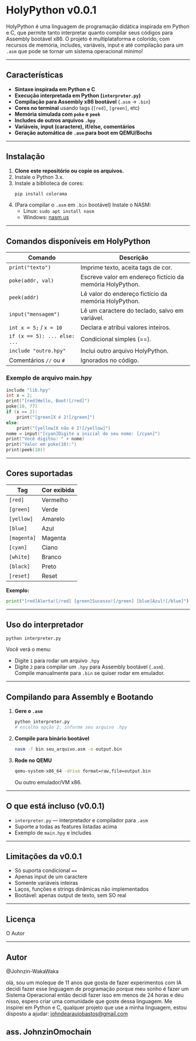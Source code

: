 # HolyPython v0.0.1

HolyPython é uma linguagem de programação didática inspirada em Python e C, que permite tanto interpretar quanto compilar seus códigos para Assembly bootável x86. O projeto é multiplataforma e colorido, com recursos de memória, includes, variáveis, input e até compilação para um `.asm` que pode se tornar um sistema operacional mínimo!

---

## Características

- **Sintaxe inspirada em Python e C**
- **Execução interpretada em Python (`interpreter.py`)**
- **Compilação para Assembly x86 bootável** (`.asm` → `.bin`)
- **Cores no terminal** usando tags (`[red]`, `[green]`, etc)
- **Memória simulada com `poke` e `peek`**
- **Includes de outros arquivos `.hpy`**
- **Variáveis, input (caractere), if/else, comentários**
- **Geração automática de `.asm` para boot em QEMU/Bochs**

---

## Instalação

1. **Clone este repositório ou copie os arquivos.**
2. Instale o Python 3.x.
3. Instale a biblioteca de cores:
   ```bash
   pip install colorama
   ```
4. (Para compilar o `.asm` em `.bin` bootável) Instale o NASM:
   - Linux: `sudo apt install nasm`
   - Windows: [nasm.us](https://www.nasm.us/)

---

## Comandos disponíveis em HolyPython

| Comando                        | Descrição                                                    |
|--------------------------------|--------------------------------------------------------------|
| `print("texto")`               | Imprime texto, aceita tags de cor.                           |
| `poke(addr, val)`              | Escreve valor em endereço fictício da memória HolyPython.    |
| `peek(addr)`                   | Lê valor do endereço fictício da memória HolyPython.         |
| `input("mensagem")`            | Lê um caractere do teclado, salvo em variável.               |
| `int x = 5;` / `x = 10`        | Declara e atribui valores inteiros.                          |
| `if (x == 5): ... else: ...`   | Condicional simples (==).                                    |
| `include "outro.hpy"`          | Inclui outro arquivo HolyPython.                             |
| Comentários `//` ou `#`        | Ignorados no código.                                         |

### Exemplo de arquivo main.hpy

```c
include "lib.hpy"
int x = 2;
print("[red]Hello, Boot![/red]")
poke(10, 77)
if (x == 2):
    print("[green]X é 2![/green]")
else:
    print("[yellow]X não é 2![/yellow]")
nome = input("[cyan]Digite a inicial do seu nome: [/cyan]")
print("Você digitou: " + nome)
print("Valor em poke(10):")
print(peek(10))
```

---

## Cores suportadas

| Tag        | Cor exibida   |
|------------|---------------|
| `[red]`    | Vermelho      |
| `[green]`  | Verde         |
| `[yellow]` | Amarelo       |
| `[blue]`   | Azul          |
| `[magenta]`| Magenta       |
| `[cyan]`   | Ciano         |
| `[white]`  | Branco        |
| `[black]`  | Preto         |
| `[reset]`  | Reset         |

**Exemplo:**
```python
print("[red]Alerta![/red] [green]Sucesso![/green] [blue]Azul![/blue]")
```

---

## Uso do interpretador

```bash
python interpreter.py
```
Você verá o menu:
- Digite `1` para rodar um arquivo `.hpy`
- Digite `2` para compilar um `.hpy` para Assembly bootável (`.asm`).  
  Compile manualmente para `.bin` se quiser rodar em emulador.

---

## Compilando para Assembly e Bootando

1. **Gere o `.asm`**
   ```bash
   python interpreter.py
   # escolha opção 2, informe seu arquivo .hpy
   ```
2. **Compile para binário bootável**
   ```bash
   nasm -f bin seu_arquivo.asm -o output.bin
   ```
3. **Rode no QEMU**
   ```bash
   qemu-system-x86_64 -drive format=raw,file=output.bin
   ```
   Ou outro emulador/VM x86.

---

## O que está incluso (v0.0.1)

- `interpreter.py` — interpretador e compilador para `.asm`
- Suporte a todas as features listadas acima
- Exemplo de `main.hpy` e includes

---

## Limitações da v0.0.1

- Só suporta condicional `==`
- Apenas input de um caractere
- Somente variáveis inteiras
- Laços, funções e strings dinâmicas não implementados
- Bootável: apenas output de texto, sem SO real

---

## Licença

O Autor

---

## Autor

@Johnzin-WakaWaka

olá, sou um moleque de 11 anos que gosta de fazer experimentos com IA
decidi fazer esse linguagem de programação porque meu sonho é fazer um Sistema Operacional
então decidi fazer isso em menos de 24 horas e deu nisso,
espero criar uma comunidade que goste dessa linguagem.
Me inspirei em Python e C,
qualquer projeto que use a minha linguagem, estou disposto a ajudar: johndearaujobastos@gmail.com

ass. JohnzinOmochain
---

